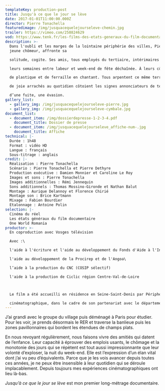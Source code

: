 ```yaml
---
templateKey: production-post
title: Jusqu'à ce que le jour se lève
date: 2017-01-01T11:00:00.000Z
director: Pierre Tonachella
featuredimage: /img/jusquacequelejourseleve-chemin.jpg
trailer: https://vimeo.com/258824629
vod: https://www.tenk.fr/les-films-des-etats-generaux-du-film-documentaire/jusqu-a-ce-que-le-jour-se-leve.html
description: >-
  Dans l'oubli et les marges de la lointaine périphérie des villes, Pierre,
  jeune chômeur, affronte sa

  solitude, cogite. Ses amis, tous employés du tertiaire, intérimaires du bâtiment ou chômeurs, partagent

  leurs semaines entre labeur et week-end de fête déchaînée. À leurs côtés, Théo, martèle des déchets

  de plastique et de ferraille en chantant. Tous arpentent ce même territoire de champs plats, là où les cris

  de joie arrachés au quotidien côtoient les signes annonciateurs de temps obscurs. Pour tenter de faire

  d’une fuite, une évasion.
gallery_list:
  - gallery_img: /img/jusquacequelejourseleve-pierre.jpg
  - gallery_img: /img/jusquacequelejourseleve-cymbale.jpg
document_list:
  - document_item: /img/dossierdepresse-1-2-3-4.pdf
    document_title: Dossier de presse
  - document_item: /img/jusquacequelejourseleve_affiche-num-.jpg
    document_title: Affiche
technical: |-
  Durée : 1h48
  Format : vidéo HD
  Langue : français
  Sous-titrage : anglais
credit: |-
  Réalisation : Pierre Tonachella
  Scénario : Pierre Tonachella et Pierre Dethyre
  Production exécutive : Damien Monnier et Caroline Le Roy
  Images et sons : Pierre Tonachella
  Images additionnelles : Rémi Jennequin
  Sons additionnels : Thomas Mossino-Gironde et Nathan Balut
  Montage : Aurique Delannoy et Florence Chirié
  Montage son : Brice Kartmann
  Mixage : Fabien Bourdier
  Etalonnage : Antoine Polin
selection: |-
  Cinéma du réel
  Les états généraux du film documentaire
  One World Romania
productor: >-
  En coproduction avec Vosges télévision

  Avec :\

  l'aide à l'écriture et l'aide au développement du Fonds d'Aide à l'Innovation du CNC

  l'aide au développement de la Procirep et de l'Angoa\

  l’aide à la production du CNC (COSIP sélectif)

  l'aide à la production de Ciclic région Centre-Val-de-Loire



  Le film a été accueilli en résidence en Seine-Saint-Denis par Périphérie, centre de création

  cinématographique, dans le cadre de son partenariat avec le département.
---
```

J’ai grandi avec le groupe du village puis déménagé à Paris pour étudier. Pour les voir, je prends
désormais le RER et traverse la banlieue puis les zones pavillonnaires qui bordent les étendues de
champs plats.


En nous revoyant régulièrement, nous faisons vivre des amitiés qui datent de l’enfance.
Leur capacité à éprouver des emplois usants, le chômage et la monotonie des jours qui se répètent est
tout aussi impressionnante que leur volonté d’exploser, la nuit du week-end. Elle est l’expression d’un
élan vital dont j’ai vu peu d’équivalents. Parce que je les vois avancer depuis toutes ces années, je ne
peux être insensible à leur quotidien qui se déroule implacablement.
Depuis toujours mes expériences cinématographiques ont lieu là-bas.


*Jusqu’à ce que le jour se lève* est mon premier long-métrage documentaire.
